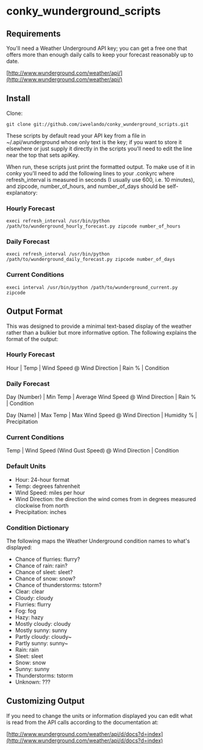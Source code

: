 ﻿# conky\_wunderground\_scripts

## Requirements

You'll need a Weather Underground API key; you can get a free one that offers more than enough daily calls to keep your forecast reasonably up to date.

[http://www.wunderground.com/weather/api/](http://www.wunderground.com/weather/api/)


## Install

Clone:

    git clone git://github.com/iwvelando/conky_wunderground_scripts.git

These scripts by default read your API key from a file in ~/.api/wunderground whose only text is the key; if you want to store it elsewhere or just supply it directly in the scripts you'll need to edit the line near the top that sets apiKey.

When run, these scripts just print the formatted output. To make use of it in conky you'll need to add the following lines to your .conkyrc where refresh\_interval is measured in seconds (I usually use 600, i.e. 10 minutes), and zipcode, number\_of\_hours, and number\_of\_days should be self-explanatory:

### Hourly Forecast
	execi refresh_interval /usr/bin/python /path/to/wunderground_hourly_forecast.py zipcode number_of_hours

### Daily Forecast
	execi refresh_interval /usr/bin/python /path/to/wunderground_daily_forecast.py zipcode number_of_days

### Current Conditions
	execi interval /usr/bin/python /path/to/wunderground_current.py zipcode

## Output Format

This was designed to provide a minimal text-based display of the weather rather than a bulkier but more informative option. The following explains the format of the output:

### Hourly Forecast
Hour | Temp | Wind Speed @ Wind Direction | Rain % | Condition

### Daily Forecast
Day (Number) | Min Temp | Average Wind Speed @ Wind Direction | Rain % | Condition

Day (Name) | Max Temp | Max Wind Speed @ Wind Direction | Humidity % | Precipitation

### Current Conditions
Temp | Wind Speed (Wind Gust Speed) @ Wind Direction | Condition

### Default Units
* Hour: 24-hour format
* Temp: degrees fahrenheit
* Wind Speed: miles per hour
* Wind Direction: the direction the wind comes from in degrees measured clockwise from north
* Precipitation: inches

### Condition Dictionary
The following maps the Weather Underground condition names to what's displayed:

* Chance of flurries: flurry?
* Chance of rain: rain?
* Chance of sleet: sleet?
* Chance of snow: snow?
* Chance of thunderstorms: tstorm?
* Clear: clear
* Cloudy: cloudy
* Flurries: flurry
* Fog: fog
* Hazy: hazy
* Mostly cloudy: cloudy
* Mostly sunny: sunny
* Partly cloudy: cloudy~
* Partly sunny: sunny~
* Rain: rain
* Sleet: sleet
* Snow: snow
* Sunny: sunny
* Thunderstorms: tstorm
* Unknown: ???

## Customizing Output

If you need to change the units or information displayed you can edit what is read from the API calls according to the documentation at:

[http://www.wunderground.com/weather/api/d/docs?d=index](http://www.wunderground.com/weather/api/d/docs?d=index)
